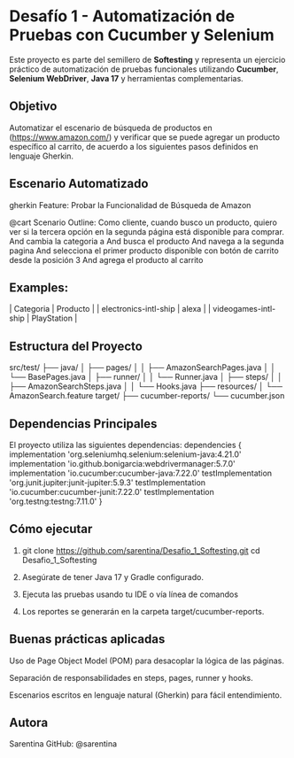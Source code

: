 # Desafío 1 - Automatización de Pruebas con Cucumber y Selenium

Este proyecto es parte del semillero de **Softesting** y representa un ejercicio práctico de automatización de pruebas funcionales utilizando **Cucumber**, **Selenium WebDriver**, **Java 17** y herramientas complementarias.

## Objetivo

Automatizar el escenario de búsqueda de productos en (https://www.amazon.com/) y verificar que se puede agregar un producto específico al carrito, de acuerdo a los siguientes pasos definidos en lenguaje Gherkin.

## Escenario Automatizado

gherkin
Feature: Probar la Funcionalidad de Búsqueda de Amazon

@cart
Scenario Outline: Como cliente, cuando busco un producto, quiero ver si la tercera opción en la segunda página está disponible para comprar.
  And cambia la categoria a <Categoria>
  And busca el producto <Producto>
  And navega a la segunda pagina
  And selecciona el primer producto disponible con botón de carrito desde la posición 3
  And agrega el producto al carrito

## Examples: 
  | Categoria              | Producto    |
  | electronics-intl-ship | alexa       |
  | videogames-intl-ship  | PlayStation |

## Estructura del Proyecto

src/test/
├── java/
│   ├── pages/
│   │   ├── AmazonSearchPages.java
│   │   └── BasePages.java
│   ├── runner/
│   │   └── Runner.java
│   ├── steps/
│   │   ├── AmazonSearchSteps.java
│   │   └── Hooks.java
├── resources/
│   └── AmazonSearch.feature
target/
├── cucumber-reports/
└── cucumber.json


## Dependencias Principales
El proyecto utiliza las siguientes dependencias:
dependencies {
    implementation 'org.seleniumhq.selenium:selenium-java:4.21.0'
    implementation 'io.github.bonigarcia:webdrivermanager:5.7.0'
    implementation 'io.cucumber:cucumber-java:7.22.0'
    testImplementation 'org.junit.jupiter:junit-jupiter:5.9.3'
    testImplementation 'io.cucumber:cucumber-junit:7.22.0'
    testImplementation 'org.testng:testng:7.11.0'
}

## Cómo ejecutar
1. git clone https://github.com/sarentina/Desafio_1_Softesting.git
cd Desafio_1_Softesting

2. Asegúrate de tener Java 17 y Gradle configurado.

3. Ejecuta las pruebas usando tu IDE o vía línea de comandos

4. Los reportes se generarán en la carpeta target/cucumber-reports.

## Buenas prácticas aplicadas
Uso de Page Object Model (POM) para desacoplar la lógica de las páginas.

Separación de responsabilidades en steps, pages, runner y hooks.

Escenarios escritos en lenguaje natural (Gherkin) para fácil entendimiento.

## Autora
Sarentina
GitHub: @sarentina
